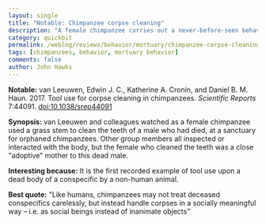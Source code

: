 ```yaml
---
layout: single
title: "Notable: Chimpanzee corpse cleaning"
description: "A female chimpanzee carries out a never-before-seen behavior indicating some social closeness to the departed."
category: quickbit
permalink: /weblog/reviews/behavior/mortuary/chimpanzee-corpse-cleaning-2017.html
tags: [chimpanzees, behavior, mortuary behavior]
comments: false
author: John Hawks
---
```



<strong>Notable:</strong> van Leeuwen, Edwin J. C., Katherine A. Cronin, and Daniel B. M. Haun. 2017. Tool use for corpse cleaning in chimpanzees. <em>Scientific Reports</em> 7:44091. <a href="http://dx.doi.org/10.1038/srep44091">doi:10.1038/srep44091</a>

<strong>Synopsis:</strong> van Leeuwen and colleagues watched as a female chimpanzee used a grass stem to clean the teeth of a male who had died, at a sanctuary for orphaned chimpanzees. Other group members all inspected or interacted with the body, but the female who cleaned the teeth was a close "adoptive" mother to this dead male.

<strong>Interesting because:</strong> It is the first recorded example of tool use upon a dead body of a conspecific by a non-human animal.


<strong>Best quote:</strong> "Like humans, chimpanzees may not treat deceased conspecifics carelessly, but instead handle corpses in a socially meaningful way – i.e. as social beings instead of inanimate objects"
